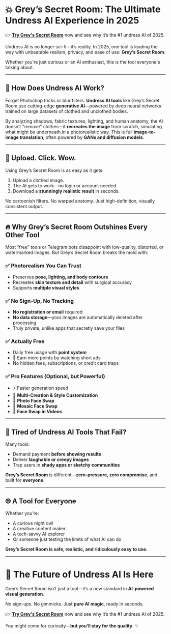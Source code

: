 # 💥 Grey’s Secret Room: The Ultimate Undress AI Experience in 2025

👉 **[Try Grey's Secret Room](https://xyz.pse.is/7yrm8r)** now and see why it’s the #1 undress AI of 2025.

Undress AI is no longer sci-fi—it’s reality. In 2025, one tool is leading the way with unbeatable realism, privacy, and ease of use: **Grey’s Secret Room**.

Whether you're just curious or an AI enthusiast, this is the tool everyone's talking about.

---

## 🤖 How Does Undress AI Work?

Forget Photoshop tricks or blur filters. **Undress AI tools** like Grey’s Secret Room use cutting-edge **generative AI**—powered by deep neural networks trained on large datasets of clothed and unclothed bodies.

By analyzing shadows, fabric textures, lighting, and human anatomy, the AI doesn’t "remove" clothes—it **recreates the image** from scratch, simulating what might be underneath in a photorealistic way.
This is full **image-to-image translation**, often powered by **GANs and diffusion models**.

---

## 📸 Upload. Click. Wow.

Using Grey’s Secret Room is as easy as it gets:

1. Upload a clothed image.
2. The AI gets to work—no login or account needed.
3. Download a **stunningly realistic result** in seconds.

No cartoonish filters. No warped anatomy. Just high-definition, visually consistent output.

---

## 🔥 Why Grey’s Secret Room Outshines Every Other Tool

Most “free” tools or Telegram bots disappoint with low-quality, distorted, or watermarked images.
But Grey’s Secret Room breaks the mold with:

### ✅ **Photorealism You Can Trust**

* Preserves **pose, lighting, and body contours**
* Recreates **skin texture and detail** with surgical accuracy
* Supports **multiple visual styles**

### ✅ **No Sign-Up, No Tracking**

* **No registration or email** required
* **No data storage**—your images are automatically deleted after processing
* Truly private, unlike apps that secretly save your files

### ✅ **Actually Free**

* Daily free usage with **point system**
* 🎁 Earn more points by watching short ads
* No hidden fees, subscriptions, or credit card traps

### ✅ **Pro Features (Optional, but Powerful)**

* ⚡ Faster generation speed
* 🎨 **Multi-Creation & Style Customization**
* 🔁 **Photo Face Swap**
* 🧩 **Mosaic Face Swap**
* 🎥 **Face Swap in Videos**

---

## 🛑 Tired of Undress AI Tools That Fail?

Many tools:

* Demand payment **before showing results**
* Deliver **laughable or creepy images**
* Trap users in **shady apps or sketchy communities**

**Grey’s Secret Room** is different—**zero-pressure, zero compromise**, and built for **everyone**.

---

## 🌐 A Tool for Everyone

Whether you’re:

* A curious night owl
* A creative content maker
* A tech-savvy AI explorer
* Or someone just testing the limits of what AI can do

**Grey’s Secret Room is safe, realistic, and ridiculously easy to use.**

---

# 🎯 The Future of Undress AI Is Here

Grey’s Secret Room isn’t just a tool—it’s a new standard in **AI-powered visual generation**.

No sign-ups. No gimmicks. Just **pure AI magic**, ready in seconds.

👉 **[Try Grey's Secret Room](https://xyz.pse.is/7yrm8r)** now and see why it’s the #1 undress AI of 2025.

You might come for curiosity—**but you’ll stay for the quality**. ✨

